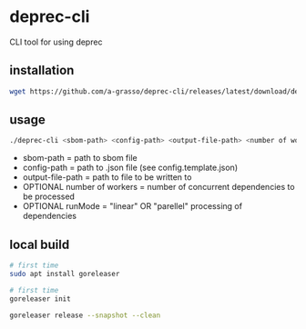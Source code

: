 # deprec-cli
CLI tool for using deprec

## installation

```bash
wget https://github.com/a-grasso/deprec-cli/releases/latest/download/deprec-cli_Linux_x86_64
```

## usage

```bash
./deprec-cli <sbom-path> <config-path> <output-file-path> <number of workers> <runMode>
```

- sbom-path = path to sbom file
- config-path = path to .json file (see config.template.json)
- output-file-path = path to file to be written to
- OPTIONAL number of workers = number of concurrent dependencies to be processed
- OPTIONAL runMode = "linear" OR "parellel" processing of dependencies

## local build

```bash
# first time
sudo apt install goreleaser

# first time
goreleaser init

goreleaser release --snapshot --clean
```
